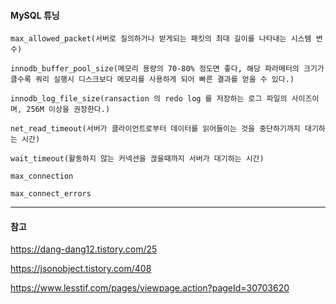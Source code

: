 #### MySQL 튜닝

```
max_allowed_packet(서버로 질의하거나 받게되는 패킷의 최대 길이를 나타내는 시스템 변수) 

innodb_buffer_pool_size(메모리 용량의 70-80% 정도면 좋다, 해당 파라메터의 크기가 클수록 쿼리 실행시 디스크보다 메모리를 사용하게 되어 빠른 결과를 얻을 수 있다.) 

innodb_log_file_size(ransaction 의 redo log 를 저장하는 로그 파일의 사이즈이며, 256M 이상을 권장한다.)

net_read_timeout(서버가 클라이언트로부터 데이터를 읽어들이는 것을 중단하기까지 대기하는 시간) 

wait_timeout(활동하지 않는 커넥션을 끊을때까지 서버가 대기하는 시간)

max_connection

max_connect_errors
```

---
#### 참고

https://dang-dang12.tistory.com/25

https://jsonobject.tistory.com/408

https://www.lesstif.com/pages/viewpage.action?pageId=30703620